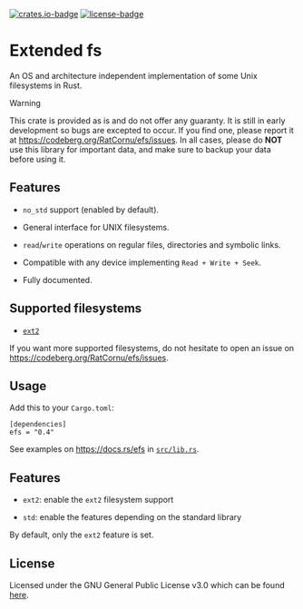 [![crates.io-badge]][crates.io-link] [![license-badge]][license-link]

[crates.io-badge]: https://img.shields.io/crates/v/efs.svg
[crates.io-link]: https://crates.io/crates/efs

[license-badge]: https://img.shields.io/badge/License-GPL%20v3-blue.svg
[license-link]: http://www.gnu.org/licenses/gpl-3.0

# Extended fs

An OS and architecture independent implementation of some Unix filesystems in Rust.

> [!WARNING]
> This crate is provided as is and do not offer any guaranty. It is still in early
> development so bugs are excepted to occur. If you find one, please report it at
> <https://codeberg.org/RatCornu/efs/issues>. In all cases, please do **NOT** use
> this library for important data, and make sure to backup your data before using it.

## Features

* `no_std` support (enabled by default).

* General interface for UNIX filesystems.

* `read`/`write` operations on regular files, directories and symbolic links.

* Compatible with any device implementing `Read + Write + Seek`.

* Fully documented.

## Supported filesystems

* [`ext2`](https://en.wikipedia.org/wiki/Ext2)

If you want more supported filesystems, do not hesitate to open an issue on <https://codeberg.org/RatCornu/efs/issues>.

## Usage

Add this to your `Cargo.toml`:

```
[dependencies]
efs = "0.4"
```

See examples on <https://docs.rs/efs> in [`src/lib.rs`](src/lib.rs).

## Features

* `ext2`: enable the `ext2` filesystem support

* `std`: enable the features depending on the standard library

By default, only the `ext2` feature is set.

## License

Licensed under the GNU General Public License v3.0 which can be found [here](LICENSE).
